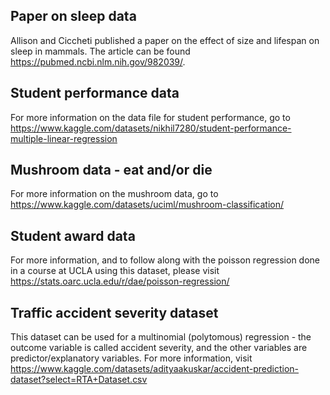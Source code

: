 ## Paper on sleep data
Allison and Ciccheti published a paper on the effect of size and lifespan on sleep in mammals. The article can be found https://pubmed.ncbi.nlm.nih.gov/982039/. 

## Student performance data
For more information on the data file for student performance, go to https://www.kaggle.com/datasets/nikhil7280/student-performance-multiple-linear-regression

## Mushroom data - eat and/or die
For more information on the mushroom data, go to https://www.kaggle.com/datasets/uciml/mushroom-classification/

## Student award data
For more information, and to follow along with the poisson regression done in a course at UCLA using this dataset, please visit https://stats.oarc.ucla.edu/r/dae/poisson-regression/

## Traffic accident severity dataset 
This dataset can be used for a multinomial (polytomous) regression - the outcome variable is called accident severity, and the other variables are predictor/explanatory variables. For more information, visit https://www.kaggle.com/datasets/adityaakuskar/accident-prediction-dataset?select=RTA+Dataset.csv
